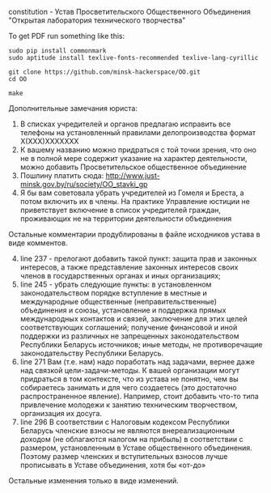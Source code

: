 

constitution - Устав Просветительского Общественного Объединения "Открытая лаборатория технического творчества"


To get PDF run something like this:
```
sudo pip install commonmark
sudo aptitude install texlive-fonts-recommended texlive-lang-cyrillic

git clone https://github.com/minsk-hackerspace/OO.git
cd OO

make
```

Дополнительные замечания юриста:

1. В списках учредителей и органов предлагаю исправить все телефоны на установленный правилами делопроизводства формат Х(ХХХ)ХХХХХХХ
2. К вашему названию можно придраться с той точки зрения, что оно не в полной мере содержит указание на характер деятельности, можно добавить Просветительское общественное объединение 
3. Пошлину платить сюда: http://www.just-minsk.gov.by/ru/society/OO_stavki_gp
4. Я бы вам советовала убрать учредителей из Гомеля и Бреста, а потом включить их в члены. На практике Управление юстиции не приветствует включение в список учредителей граждан, проживающих не на территории деятельности объединения

Остальные комментарии продублированы в файле исходников устава в виде комментов.

4. line 237 - прелогают добавить такой пункт:
защита прав и законных интересов, а также представление 
законных интересов своих членов в государственных органах и иных организациях;
5. line 245 - убрать следующие пункты:
в установленном законодательством порядке вступление в местные и международные
общественные (неправительственные) объединения и союзы,
установление и поддержка прямых международных контактов и связей,
заключение для этих целей соответствующих соглашений;
получение финансовой и иной поддержки из различных не запрещенных законодательством Республики Беларусь источников;
иные методы, не противоречащие законодательству Республики Беларусь.
6. line 271
Вам (т.е. нам) надо поработать над задачами, вернее даже над связкой цели-задачи-методы. К вашей организации могут придраться в том контексте, что из устава не понятно, чем вы собираетесь занимать и для чего создаетесь (это достаточно распространенное явление). Например, стоит добавить что-то типа привлечение молодежи к занятию техническим творчеством, организация их досуга. 
7. line 296
В соответствии с Налоговым кодексом Республики Беларусь членские взносы не являются внереализационным доходом (не облагаются налогом на прибыль) в соответствии с размером, установленным в Уставе общественного объединения. Поэтому размер членских и вступительных взносов лучше прописывать в Уставе объединения, хотя бы «от-до»

Остальные изменения только в виде изменений.



